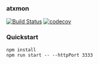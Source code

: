 ### atxmon ###
[![Build Status](https://travis-ci.com/Altronix/atxmon.svg?branch=master)](https://travis-ci.com/Altronix/atxmon)
[![codecov](https://codecov.io/gh/Altronix/atxmon/branch/master/graph/badge.svg)](https://codecov.io/gh/Altronix/atxmon)

### Quickstart ###

```
npm install
npm run start -- --httpPort 3333
```
